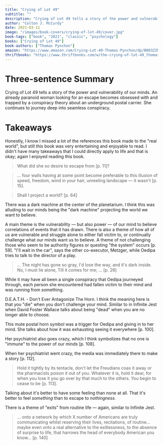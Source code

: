 ```yaml
---
title: "Crying of Lot 49"
subtitle: ""
description: "Crying of Lot 49 tells a story of the power and vulnerability of our minds.  An already paranoid woman looking for an escape becomes obsessed with and trapped by a conspiracy theory about an underground postal carrier. She continues to journey deep into seamless conspiracy."
author: "Colton J. McCurdy"
date: 2021-03-11
image: "/images/book-covers/crying-of-lot-49/cover.jpg"
book-tags: ["book", "2021", "classic", "psychology"]
books: ["Crying of Lot 49"]
book-authors: ["Thomas Pynchon"]
amazon: "https://www.amazon.com/Crying-Lot-49-Thomas-Pynchon/dp/B003Z2MZC6"
thriftbooks: "https://www.thriftbooks.com/w/the-crying-of-lot-49_thomas-pynchon/248845/?resultid=8970d62f-c8b1-4633-9155-f9c31a1e3ea9#edition=2336459&idiq=2594498"
---
```


# Three-sentence Summary

Crying of Lot 49 tells a story of the power and vulnerability of our minds.
An already paranoid woman looking for an escape becomes obsessed with and trapped
by a conspiracy theory about an underground postal carrier. She continues to journey deep
into seamless conspiracy.

# Takeaways

Honestly, I know I missed a lot of the references this book made to the "real world",
but still this book was very entertaining and enjoyable to read. I didn't have many
takeaways that I could directly apply to life and that is okay; again I enjoyed
reading this book.

> What did she so desire to escape from [p. 11]?

> ... four walls having at some point become preferable to this illusion of speed, freedom, wind in your hair, unreeling landscape — it wasn't [p. 15].

> Shall I project a world? [p. 64]

There was a dark machine at the center of the planetarium. I think this was alluding
to our minds being the "dark machine" projecting the world we want to believe.

A main theme is the vulnerability — but also power — of our mind to believe
correlations of events that it has drawn. There is also a theme of how
all of us are vulnerable and struggle alone to either fall victim to, or continually
challenge what our minds want us to believe. A theme of not challenging
those who seem to be authority figures or questing "the system" occurs [p. 59].
"I'll wait in the car", says the other co-executor, Metzger, while Oedipa tries
to talk to the director of a play.

> ...
> The night has gone so gray,
> I'd lose the way, and it's dark inside.
> No, I must lie alone,
> Till it comes for me; ... [p. 26]

While it may have all been a single conspiracy that Oedipa journeyed through,
each person she encountered had fallen victim to their mind and was running from something.

D.E.A.T.H. - Don't Ever Antagonize The Horn. I think the meaning here is that
you "die" when you don't challenge your mind. Similar to in Infinite Jest when
David Foster Wallace talks about being "dead" when you are no longer able to choose.

This mute postal horn symbol was a trigger for Oedipa and giving in to her mind.
She talks about how it was exhausting seeing it everywhere [p. 100].

Her psychiatrist also goes crazy, which I think symbolizes that no one is "immune"
to the power of our minds [p. 108].

When her psychiatrist went crazy, the media was immediately there to make a story [p. 112].

> Hold it tightly by its tentacle, don't let the Freudians coax it away or the pharmacists poison it out of you. Whatever it is, hold it dear, for when you lose it you go over by that much to the others. You begin to cease to be [p. 113].

Talking about it's better to have some feeling than none at all.
That it's better to feel *something* than to escape to *nothingness.*

There is a theme of "exits" from routine life — again, similar to Infinite Jest.

> ... onto a network by which X number of Americans are truly communicating whilst reserving their lives, recitations, of routine... maybe even onto a real alternative to the exitlessness, to the absence of surprise to life, that harrows the head of everybody American you know... [p. 140]
